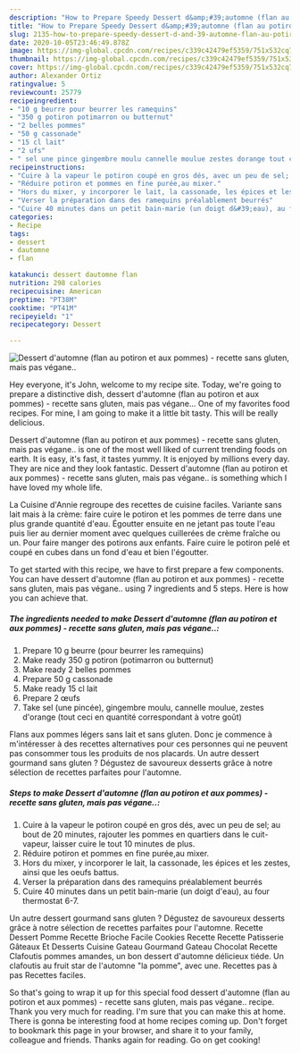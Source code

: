 ```yaml
---
description: "How to Prepare Speedy Dessert d&amp;#39;automne (flan au potiron et aux pommes) - recette sans gluten, mais pas végane.."
title: "How to Prepare Speedy Dessert d&amp;#39;automne (flan au potiron et aux pommes) - recette sans gluten, mais pas végane.."
slug: 2135-how-to-prepare-speedy-dessert-d-and-39-automne-flan-au-potiron-et-aux-pommes-recette-sans-gluten-mais-pas-vegane
date: 2020-10-05T23:46:49.878Z
image: https://img-global.cpcdn.com/recipes/c339c42479ef5359/751x532cq70/dessert-dautomne-flan-au-potiron-et-aux-pommes-recette-sans-gluten-mais-pas-vegane-photo-principale-de-la-recette.jpg
thumbnail: https://img-global.cpcdn.com/recipes/c339c42479ef5359/751x532cq70/dessert-dautomne-flan-au-potiron-et-aux-pommes-recette-sans-gluten-mais-pas-vegane-photo-principale-de-la-recette.jpg
cover: https://img-global.cpcdn.com/recipes/c339c42479ef5359/751x532cq70/dessert-dautomne-flan-au-potiron-et-aux-pommes-recette-sans-gluten-mais-pas-vegane-photo-principale-de-la-recette.jpg
author: Alexander Ortiz
ratingvalue: 5
reviewcount: 25779
recipeingredient:
- "10 g beurre pour beurrer les ramequins"
- "350 g potiron potimarron ou butternut"
- "2 belles pommes"
- "50 g cassonade"
- "15 cl lait"
- "2 ufs"
- " sel une pince gingembre moulu cannelle moulue zestes dorange tout ceci en quantit correspondant  votre got"
recipeinstructions:
- "Cuire à la vapeur le potiron coupé en gros dés, avec un peu de sel; au bout de 20 minutes, rajouter les pommes en quartiers dans le cuit-vapeur, laisser cuire le tout 10 minutes de plus."
- "Réduire potiron et pommes en fine purée,au mixer."
- "Hors du mixer, y incorporer le lait, la cassonade, les épices et les zestes, ainsi que les oeufs battus."
- "Verser la préparation dans des ramequins préalablement beurrés"
- "Cuire 40 minutes dans un petit bain-marie (un doigt d&#39;eau), au four thermostat 6-7."
categories:
- Recipe
tags:
- dessert
- dautomne
- flan

katakunci: dessert dautomne flan 
nutrition: 298 calories
recipecuisine: American
preptime: "PT38M"
cooktime: "PT41M"
recipeyield: "1"
recipecategory: Dessert

---
```



![Dessert d&#39;automne (flan au potiron et aux pommes) - recette sans gluten, mais pas végane..](https://img-global.cpcdn.com/recipes/c339c42479ef5359/751x532cq70/dessert-dautomne-flan-au-potiron-et-aux-pommes-recette-sans-gluten-mais-pas-vegane-photo-principale-de-la-recette.jpg)

Hey everyone, it's John, welcome to my recipe site. Today, we're going to prepare a distinctive dish, dessert d&#39;automne (flan au potiron et aux pommes) - recette sans gluten, mais pas végane... One of my favorites food recipes. For mine, I am going to make it a little bit tasty. This will be really delicious.

Dessert d&#39;automne (flan au potiron et aux pommes) - recette sans gluten, mais pas végane.. is one of the most well liked of current trending foods on earth. It is easy, it's fast, it tastes yummy. It is enjoyed by millions every day. They are nice and they look fantastic. Dessert d&#39;automne (flan au potiron et aux pommes) - recette sans gluten, mais pas végane.. is something which I have loved my whole life.

La Cuisine d&#39;Annie regroupe des recettes de cuisine faciles. Variante sans lait mais à la crème: faire cuire le potiron et les pommes de terre dans une plus grande quantité d&#39;eau. Égoutter ensuite en ne jetant pas toute l&#39;eau puis lier au dernier moment avec quelques cuillerées de crème fraîche ou un. Pour faire manger des potirons aux enfants. Faire cuire le potiron pelé et coupé en cubes dans un fond d&#39;eau et bien l&#39;égoutter.


To get started with this recipe, we have to first prepare a few components. You can have dessert d&#39;automne (flan au potiron et aux pommes) - recette sans gluten, mais pas végane.. using 7 ingredients and 5 steps. Here is how you can achieve that.

<!--inarticleads1-->

##### The ingredients needed to make Dessert d&#39;automne (flan au potiron et aux pommes) - recette sans gluten, mais pas végane..:

1. Prepare 10 g beurre (pour beurrer les ramequins)
1. Make ready 350 g potiron (potimarron ou butternut)
1. Make ready 2 belles pommes
1. Prepare 50 g cassonade
1. Make ready 15 cl lait
1. Prepare 2 œufs
1. Take  sel (une pincée), gingembre moulu, cannelle moulue, zestes d&#39;orange (tout ceci en quantité correspondant à votre goût)


Flans aux pommes légers sans lait et sans gluten. Donc je commence à m&#39;intéresser à des recettes alternatives pour ces personnes qui ne peuvent pas consommer tous les produits de nos placards. Un autre dessert gourmand sans gluten ? Dégustez de savoureux desserts grâce à notre sélection de recettes parfaites pour l&#39;automne. 

<!--inarticleads2-->

##### Steps to make Dessert d&#39;automne (flan au potiron et aux pommes) - recette sans gluten, mais pas végane..:

1. Cuire à la vapeur le potiron coupé en gros dés, avec un peu de sel; au bout de 20 minutes, rajouter les pommes en quartiers dans le cuit-vapeur, laisser cuire le tout 10 minutes de plus.
1. Réduire potiron et pommes en fine purée,au mixer.
1. Hors du mixer, y incorporer le lait, la cassonade, les épices et les zestes, ainsi que les oeufs battus.
1. Verser la préparation dans des ramequins préalablement beurrés
1. Cuire 40 minutes dans un petit bain-marie (un doigt d&#39;eau), au four thermostat 6-7.


Un autre dessert gourmand sans gluten ? Dégustez de savoureux desserts grâce à notre sélection de recettes parfaites pour l&#39;automne. Recette Dessert Pomme Recette Brioche Facile Cookies Recette Recette Patisserie Gâteaux Et Desserts Cuisine Gateau Gourmand Gateau Chocolat Recette Clafoutis pommes amandes, un bon dessert d&#39;automne délicieux tiéde. Un clafoutis au fruit star de l&#39;automne &#34;la pomme&#34;, avec une. Recettes pas à pas Recettes faciles. 

So that's going to wrap it up for this special food dessert d&#39;automne (flan au potiron et aux pommes) - recette sans gluten, mais pas végane.. recipe. Thank you very much for reading. I'm sure that you can make this at home. There is gonna be interesting food at home recipes coming up. Don't forget to bookmark this page in your browser, and share it to your family, colleague and friends. Thanks again for reading. Go on get cooking!
